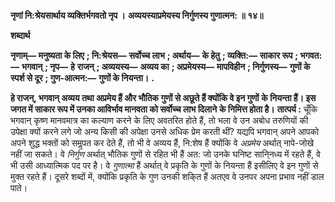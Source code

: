 **नृणां नि:श्रेयसार्थाय व्यक्तिर्भगवतो नृप ।** **अव्ययस्याप्रमेयस्य निर्गुणस्य गुणात्मन: ॥ १४॥** 

**शब्दार्थ** 

**नृणाम्—** **मनुष्यता के लिए** **; नि:श्रेयस—** **सर्वोच्च लाभ** **; अर्थाय—** **के हेतु** **; व्यक्ति:—** **साकार रूप** **; भगवत:—** **भगवान्** **; नृप—** **हे** **राजन्** **; अव्ययस्य—** **अव्यय का** **; अप्रमेयस्य—** **मापविहीन** **; निर्गुणस्य—** **गुणों के स्पर्श से दूर** **; गुण-आत्मन:—** **गुणों के नियन्ता।** **.** 

**हे राजन्, भगवान् अव्यय तथा अप्रमेय हैं और भौतिक गुणों से अछूते हैं क्योंकि वे इन गुणों** **के नियन्ता हैं। इस जगत में साकार रूप में उनका आविर्भाव मानवता को सर्वोच्च लाभ दिलाने** **के निमित्त होता है।** **तात्पर्य :** चूँकि भगवान् कृष्ण मानवमात्र का कल्याण करने के लिए अवतरित होते हैं, तो भला वे उन अबोध तरुणियों की उपेक्षा क्यों करने लगे जो अन्य किसी की अपेक्षा उनसे अधिक प्रेम करती थीं? यद्यपि भगवान् अपने आपको अपने शुद्ध भक्तों को समॢपत कर देते हैं, तो भी वे अव्यय हैं, नि:शेष हैं क्योंकि वे *अप्रमेय* अर्थात् नापे-जोखे नहीं जा सकते। वे *निर्गुण* अर्थात् भौतिक गुणों से रहित भी हैं अत: जो उनके घनिष्ट सानि्नध्य में रहते हैं, वे भी उसी आध्यात्मिक पद पर है। वे *गुणात्मा*  हैं अर्थात् वे प्रकृति के गुणों के नियन्ता हैं इसीलिए वे इन गुणों से मुक्त रहते हैं। दूसरे शब्दों में, क्योंकि प्रकृति के गुण उनकी शकि्त हैं अतएव वे उनपर अपना प्रभाव नहीं डाल पाते।  